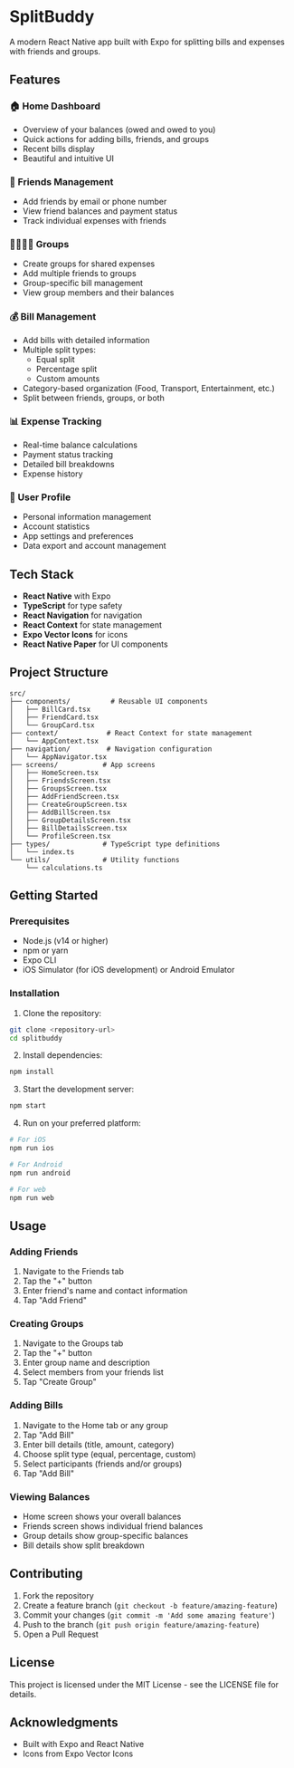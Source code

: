 # SplitBuddy

A modern React Native app built with Expo for splitting bills and expenses with friends and groups.

## Features

### 🏠 Home Dashboard
- Overview of your balances (owed and owed to you)
- Quick actions for adding bills, friends, and groups
- Recent bills display
- Beautiful and intuitive UI

### 👥 Friends Management
- Add friends by email or phone number
- View friend balances and payment status
- Track individual expenses with friends

### 👨‍👩‍👧‍👦 Groups
- Create groups for shared expenses
- Add multiple friends to groups
- Group-specific bill management
- View group members and their balances

### 💰 Bill Management
- Add bills with detailed information
- Multiple split types:
  - Equal split
  - Percentage split
  - Custom amounts
- Category-based organization (Food, Transport, Entertainment, etc.)
- Split between friends, groups, or both

### 📊 Expense Tracking
- Real-time balance calculations
- Payment status tracking
- Detailed bill breakdowns
- Expense history

### 👤 User Profile
- Personal information management
- Account statistics
- App settings and preferences
- Data export and account management

## Tech Stack

- **React Native** with Expo
- **TypeScript** for type safety
- **React Navigation** for navigation
- **React Context** for state management
- **Expo Vector Icons** for icons
- **React Native Paper** for UI components

## Project Structure

```
src/
├── components/          # Reusable UI components
│   ├── BillCard.tsx
│   ├── FriendCard.tsx
│   └── GroupCard.tsx
├── context/            # React Context for state management
│   └── AppContext.tsx
├── navigation/         # Navigation configuration
│   └── AppNavigator.tsx
├── screens/           # App screens
│   ├── HomeScreen.tsx
│   ├── FriendsScreen.tsx
│   ├── GroupsScreen.tsx
│   ├── AddFriendScreen.tsx
│   ├── CreateGroupScreen.tsx
│   ├── AddBillScreen.tsx
│   ├── GroupDetailsScreen.tsx
│   ├── BillDetailsScreen.tsx
│   └── ProfileScreen.tsx
├── types/             # TypeScript type definitions
│   └── index.ts
└── utils/             # Utility functions
    └── calculations.ts
```

## Getting Started

### Prerequisites

- Node.js (v14 or higher)
- npm or yarn
- Expo CLI
- iOS Simulator (for iOS development) or Android Emulator

### Installation

1. Clone the repository:
```bash
git clone <repository-url>
cd splitbuddy
```

2. Install dependencies:
```bash
npm install
```

3. Start the development server:
```bash
npm start
```

4. Run on your preferred platform:
```bash
# For iOS
npm run ios

# For Android
npm run android

# For web
npm run web
```

## Usage

### Adding Friends
1. Navigate to the Friends tab
2. Tap the "+" button
3. Enter friend's name and contact information
4. Tap "Add Friend"

### Creating Groups
1. Navigate to the Groups tab
2. Tap the "+" button
3. Enter group name and description
4. Select members from your friends list
5. Tap "Create Group"

### Adding Bills
1. Navigate to the Home tab or any group
2. Tap "Add Bill"
3. Enter bill details (title, amount, category)
4. Choose split type (equal, percentage, custom)
5. Select participants (friends and/or groups)
6. Tap "Add Bill"

### Viewing Balances
- Home screen shows your overall balances
- Friends screen shows individual friend balances
- Group details show group-specific balances
- Bill details show split breakdown

## Contributing

1. Fork the repository
2. Create a feature branch (`git checkout -b feature/amazing-feature`)
3. Commit your changes (`git commit -m 'Add some amazing feature'`)
4. Push to the branch (`git push origin feature/amazing-feature`)
5. Open a Pull Request

## License

This project is licensed under the MIT License - see the LICENSE file for details.

## Acknowledgments

- Built with Expo and React Native
- Icons from Expo Vector Icons
